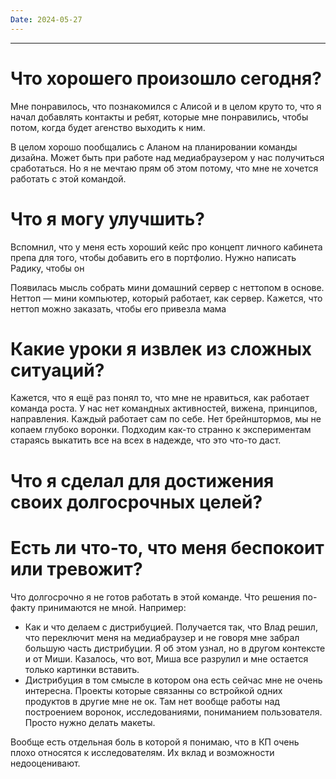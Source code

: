```yaml
---
Date: 2024-05-27
---
```

---
# Что хорошего произошло сегодня?
Мне понравилось, что познакомился с Алисой и в целом круто то, что я начал добавлять контакты и ребят, которые мне понравились, чтобы потом, когда будет агенство выходить к ним. 

В целом хорошо пообщались с Аланом на планировании команды дизайна. Может быть при работе над медиабраузером у нас получиться сработаться. Но я не мечтаю прям об этом потому, что мне не хочется работать с этой командой.

# Что я могу улучшить?
Вспомнил, что у меня есть хороший кейс про концепт личного кабинета препа для того, чтобы добавить его в портфолио. 
Нужно написать Радику, чтобы он 

Появилась мысль собрать мини домашний сервер с неттопом в основе. Неттоп — мини компьютер, который работает, как сервер. Кажется, что неттоп можно заказать, чтобы его привезла мама

# Какие уроки я извлек из сложных ситуаций?
Кажется, что я ещё раз понял то, что мне не нравиться, как работает команда роста. У нас нет командных активностей, вижена, принципов, направления. Каждый работает сам по себе. Нет брейнштормов, мы не копаем глубоко воронки. Подходим как-то странно к экспериментам стараясь выкатить все на всех в надежде, что это что-то даст. 


# Что я сделал для достижения своих долгосрочных целей?



# Есть ли что-то, что меня беспокоит или тревожит?
Что долгосрочно я не готов работать в этой команде. 
Что решения по-факту принимаются не мной. Например:
- Как и что делаем с дистрибуцией. Получается так, что Влад решил, что переключит меня на медиабраузер и не говоря мне забрал большую часть дистрибуции. Я об этом узнал, но в другом контексте и от Миши. Казалось, что вот, Миша все разрулил и мне остается только картинки вставить. 
- Дистрибуция в том смысле в котором она есть сейчас мне не очень интересна. Проекты которые связанны со встройкой одних продуктов в другие мне не ок. Там нет вообще работы над построением воронок, исследованиями, пониманием пользователя. Просто нужно делать макеты. 

Вообще есть отдельная боль в которой я понимаю, что в КП очень плохо относятся к исследователям. Их вклад и возможности недооценивают.






